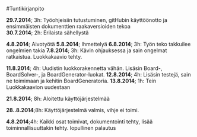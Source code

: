 #Tuntikirjanpito

**29.7.2014**; 3h: Työohjeisiin tutustuminen, gitHubin käyttöönotto ja ensimmäisten dokumenttien raakaversioiden tekoa <br />
**30.7.2014**; 2h: Erilaista sähellystä <br />

**4.8.2014**; Aivotyötä
**5.8.2014**; Ihmettelyä
**6.8.2014**; 3h: Työn teko takkuilee ongelmien takia
**7.8.2014**; 3h: Kävin ohjauksessa ja sain ongelmat ratkaistua. Luokkakaavio tehty.

**11.8.2014**; 4h: Uudistin luokkorakennetta vähän. Lisäsin Board-, BoardSolver-, ja BoardGenerator-luokat. 
**12.8.2014**; 4h: Lisäsin testejä, sain ne toimimaan ja kehitin BoardGeneratoria.
**13.8.2014**; 1h: Tein Luokkakaavion uudestaan

**21.8.2014**; 8h: Aloitettu käyttöjärjestelmää

**28..8.2014**;8h: Käyttöjärjestelmä valmis, vihje ei toimi.

**4.8.2014**;4h: Kaikki osat toimivat, dokumentointi tehty, lisää toiminnallisuuttakin tehty.
lopullinen palautus
